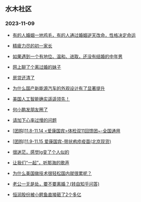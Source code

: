 ## 水木社区 
### 2023-11-09

+ [有的人婚姻一地鸡毛，有的人通过婚姻逆天改命，性格决定命运](https://www.mysmth.net/nForum/article/FamilyLife/1766464192)

+ [精疲力尽的初一家长](https://www.mysmth.net/nForum/article/PreUnivEdu/120890)

+ [如果遇到一个有地位、温和、进取，还没有结婚的中年男](https://www.mysmth.net/nForum/article/Love/6259734)

+ [网上聊了个离过婚的妹子](https://www.mysmth.net/nForum/article/Age/20317560)

+ [房贷还清了](https://www.mysmth.net/nForum/article/WorkLife/3435334)

+ [为什么国产新能源汽车的外观设计有了显著提升](https://www.mysmth.net/nForum/article/AutoWorld/1944719505)

+ [美国人工智能确实遥遥领先！](https://www.mysmth.net/nForum/article/ITExpress/2502156)

+ [何小鹏发朋友圈了](https://www.mysmth.net/nForum/article/GreenAuto/1402185)

+ [请加下心率过慢的问题](https://www.mysmth.net/nForum/article/Tooooold/374685)

+ [[团购]11.8-11.14 <爱康国宾>体检双11回馈团~-全国通用](https://www.mysmth.net/nForum/article/ADAgent_TG/1312161)

+ [[团购]11.9-11.15 爱康国宾-带状疱疹疫苗(北京现货)](https://www.mysmth.net/nForum/article/ADAgent_TG/1312223)

+ [很迷茫，感觉lg变了个人似的](https://www.mysmth.net/nForum/article/Love/6271580)

+ [让我们“一起”，听那海的歌声](https://www.mysmth.net/nForum/article/Tooooold/373296)

+ [为什么美国做技术很轻松国内就很累呢？](https://www.mysmth.net/nForum/article/WorkLife/3435764)

+ [老公一无是处，要不要离婚？(转自知乎问答)](https://www.mysmth.net/nForum/article/Divorce/2047967)

+ [恒润股份被小鳄鱼直接砸了2个多亿](https://www.mysmth.net/nForum/article/Stock/10697249)

